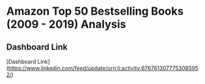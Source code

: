 # Amazon Top 50 Bestselling Books (2009 - 2019) Analysis

## Dashboard Link
[Dashboard Link] (https://www.linkedin.com/feed/update/urn:li:activity:6767613077753085952/)
